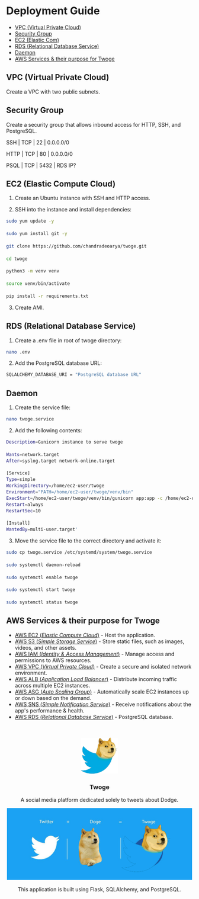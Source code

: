 # Deployment Guide

- [VPC (Virtual Private Cloud)](#vpc-virtual-private-cloud)
- [Security Group](#security-group)
- [EC2 (Elastic Com)](#ec2-elastic-com)
- [RDS (Relational Database Service)](#rds-relational-database-service)
- [Daemon](#daemon)
- [AWS Services \& their purpose for Twoge](#aws-services--their-purpose-for-twoge)

## VPC (Virtual Private Cloud)

Create a VPC with two public subnets.

## Security Group

Create a security group that allows inbound access for HTTP, SSH, and PostgreSQL.

SSH  | TCP | 22   | 0.0.0.0/0

HTTP | TCP | 80   | 0.0.0.0/0

PSQL | TCP | 5432 | RDS IP?

## EC2 (Elastic Compute Cloud)

1. Create an Ubuntu instance with SSH and HTTP access.

2. SSH into the instance and install dependencies:

```sh
sudo yum update -y

sudo yum install git -y

git clone https://github.com/chandradeoarya/twoge.git

cd twoge

python3 -m venv venv

source venv/bin/activate

pip install -r requirements.txt
```

3. Create AMI.

## RDS (Relational Database Service)

1. Create a .env file in root of twoge directory:

```sh
nano .env
```

2. Add the PostgreSQL database URL:

```sh
SQLALCHEMY_DATABASE_URI = "PostgreSQL database URL"
```

## Daemon

1. Create the service file:

```sh
nano twoge.service
```

2. Add the following contents:

```sh
Description=Gunicorn instance to serve twoge

Wants=network.target
After=syslog.target network-online.target

[Service]
Type=simple
WorkingDirectory=/home/ec2-user/twoge
Environment="PATH=/home/ec2-user/twoge/venv/bin"
ExecStart=/home/ec2-user/twoge/venv/bin/gunicorn app:app -c /home/ec2-user/twoge/gunicorn_config.py
Restart=always
RestartSec=10

[Install]
WantedBy=multi-user.target'
```

3. Move the service file to the correct directory and activate it:

```sh
sudo cp twoge.service /etc/systemd/system/twoge.service

sudo systemctl daemon-reload

sudo systemctl enable twoge

sudo systemctl start twoge

sudo systemctl status twoge
```

## AWS Services & their purpose for Twoge

- [AWS EC2 (*Elastic Compute Cloud*)](https://aws.amazon.com/ec2/) - Host the application.
- [AWS S3 (*Simple Storage Service*)](https://aws.amazon.com/s3/) - Store static files, such as images, videos, and other assets.
- [AWS IAM (*Identity & Access Management*)](https://aws.amazon.com/iam/) - Manage access and permissions to AWS resources.
- [AWS VPC (*Virtual Private Cloud*)](https://aws.amazon.com/vpc/) - Create a secure and isolated network environment.
- [AWS ALB (*Application Load Balancer*)](https://aws.amazon.com/alb/) - Distribute incoming traffic across multiple EC2 instances.
- [AWS ASG (*Auto Scaling Group*)](https://docs.aws.amazon.com/autoscaling/ec2/userguide/what-is-amazon-ec2-auto-scaling.html) - Automatically scale EC2 instances up or down based on the demand.
- [AWS SNS (*Simple Notification Service*)](https://aws.amazon.com/sns/) - Receive notifications about the app's performance & health.
- [AWS RDS (*Relational Database Service*)](https://aws.amazon.com/rds/) - PostgreSQL database.

<br>
<br>

<div align="center">
 <img
  width="100"
  alt="Project Twoge"
  src="./img/twoge.png" />
 <h3>Twoge</h3>
 <p>A social media platform dedicated solely to tweets about Dodge.</p>
</div>

<div align="center">
 <img
  width="500"
  alt="Project Twoge"
  src="./img/twoge-cover.png" />
 <p>This application is built using Flask, SQLAlchemy, and PostgreSQL.</p>
</div>
